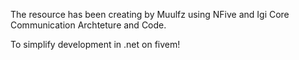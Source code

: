 The resource has been creating by Muulfz using NFive and Igi Core Communication Archteture and Code.

To simplify development in .net on fivem!